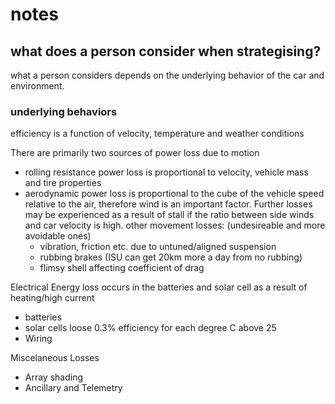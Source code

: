 # notes


## what does a person consider when strategising?
what a person considers depends on the underlying behavior of the car and environment.

### underlying behaviors
efficiency is a function of velocity, temperature and weather conditions

There are primarily two sources of power loss due to motion
 - rolling resistance power loss is proportional to velocity, vehicle mass and tire properties
 - aerodynamic power loss is proportional to the cube of the vehicle speed relative to the air, therefore wind is an important factor. Further losses may be experienced as a result of stall if the ratio between side winds and car velocity is high. 
 other movement losses: (undesireable and more avoidable ones)
    - vibration, friction etc. due to untuned/aligned suspension
    - rubbing brakes (ISU can get 20km more a day from no rubbing)
    - flimsy shell affecting coefficient of drag

Electrical Energy loss occurs in the batteries and solar cell as a result of heating/high current
 - batteries 
 - solar cells loose 0.3% efficiency for each degree C above 25
 - Wiring

Miscelaneous Losses
 - Array shading
 - Ancillary and Telemetry
 